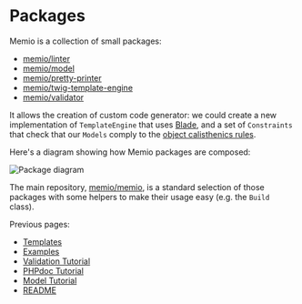 # Packages

Memio is a collection of small packages:

* [memio/linter](http://github.com/memio/linter)
* [memio/model](http://github.com/memio/model)
* [memio/pretty-printer](http://github.com/memio/pretty-printer)
* [memio/twig-template-engine](http://github.com/memio/twig-template-engine)
* [memio/validator](http://github.com/memio/validator)

It allows the creation of custom code generator: we could create a new implementation
of `TemplateEngine` that uses [Blade](http://laravel.com/docs/5.0/templates),
and a set of `Constraints` that check that our `Models` comply to the
[object calisthenics rules](http://williamdurand.fr/2013/06/03/object-calisthenics/).

Here's a diagram showing how Memio packages are composed:

![Package diagram](http://yuml.me/8686d889)

The main repository, [memio/memio](http://github.com/memio/memio), is a standard
selection of those packages with some helpers to make their usage easy (e.g. the
`Build` class).

Previous pages:

* [Templates](05-templates.md)
* [Examples](04-examples.md)
* [Validation Tutorial](03-validation-tutorial.md)
* [PHPdoc Tutorial](02-phpdoc-tutorial.md)
* [Model Tutorial](01-model-tutorial.md)
* [README](../README.md)
